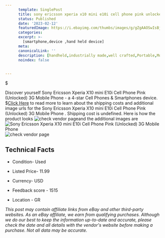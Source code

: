 ```yaml
---
      template: SinglePost
      title: sony ericsson xperia x10 mini e10i cell phone pink unlocked 3g mobile phone 
      status: Published
      date: '2023-02-12'
      featuredImage: https://i.ebayimg.com/thumbs/images/g/gZgAAOSwIsBjoy9b/s-l225.jpg
      categories: 
      excerpt: >-
        [smartphone,device ,hand held device]
      meta:
      canonicalLink: ''
      description: [handheld,industrially made,well crafted,Portable,Mobile,Compact,Convenient,Lightweight,Maneuverable,Man-portable,Miniature,Carriable,Hand-held,Light,Holdable,Transportable,Mobile device,Pocket-sized,On-the-go,Wireless,Cordless,Compact size,Convenient size, smartphone,device ,hand held device]
      noindex: false
      
        
---
```

$

Discover yourself Sony Ericsson Xperia X10 mini E10i Cell Phone Pink (Unlocked) 3G Mobile Phone  - a 4-star Cell Phones & Smartphones device.
$[Click Here](https://www.ebay.com/itm/225312962578?hash=item3475b2f812%3Ag%3AgZgAAOSwIsBjoy9b&mkevt=1&mkcid=1&mkrid=711-53200-19255-0&campid=%253CePNCampaignId%253E&customid=%253CreferenceId%253E&toolid=10049) to read more to learn about the shipping costs and additional image urls for the Sony Ericsson Xperia X10 mini E10i Cell Phone Pink (Unlocked) 3G Mobile Phone . Shipping cost is undefined. Here is how the product looks ![check vendor page](https://i.ebayimg.com/thumbs/images/g/gZgAAOSwIsBjoy9b/s-l225.jpg)and the additional images are![Sony Ericsson Xperia X10 mini E10i Cell Phone Pink (Unlocked) 3G Mobile Phone ](https://i.ebayimg.com/images/g/gZgAAOSwIsBjoy9b/s-l1600.jpg)![check vendor page](https://origin-galleryplus.ebayimg.com/ws/web/225312962578_2_0_1/225x225.jpg,https://origin-galleryplus.ebayimg.com/ws/web/225312962578_3_0_1/225x225.jpg,https://origin-galleryplus.ebayimg.com/ws/web/225312962578_4_0_1/225x225.jpg,https://origin-galleryplus.ebayimg.com/ws/web/225312962578_5_0_1/225x225.jpg,https://origin-galleryplus.ebayimg.com/ws/web/225312962578_6_0_1/225x225.jpg,https://origin-galleryplus.ebayimg.com/ws/web/225312962578_7_0_1/225x225.jpg,https://origin-galleryplus.ebayimg.com/ws/web/225312962578_8_0_1/225x225.jpg,https://origin-galleryplus.ebayimg.com/ws/web/225312962578_9_0_1/225x225.jpg,https://origin-galleryplus.ebayimg.com/ws/web/225312962578_10_0_1/225x225.jpg,https://origin-galleryplus.ebayimg.com/ws/web/225312962578_11_0_1/225x225.jpg)



 ## Technical Facts 



     
      

 - Condition- Used 


      

 - Listed Price- 11.99 


      

 - Currency- USD 


      

 - Feedback score - 1515 


      

 - Location - GR 


      
      

 *_This post may contain affiliate links from eBay and other third-party websites. As an eBay affiliate, we earn from qualifying purchases. Although we do our best to keep the information up-to-date and accurate, please check the date and all details with the vendor's website before making a purchase. Not all data may be accurate._*







